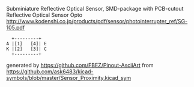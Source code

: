Subminiature Reflective Optical Sensor, SMD-package with PCB-cutout
Reflective Optical Sensor Opto
http://www.kodenshi.co.jp/products/pdf/sensor/photointerrupter_ref/SG-105.pdf


	  +---------+
	A |[1]   [4]| E
	K |[2]   [3]| C
	  +---------+


generated by https://github.com/FBEZ/Pinout-AsciiArt from https://github.com/ask6483/kicad-symbols/blob/master/Sensor_Proximity.kicad_sym